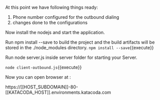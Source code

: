 At this point we have following things ready:

1. Phone number configured for the outbound dialing 
2. changes done to the configurations

Now install the nodejs and start the application.

Run npm install --save to build the project and the build artifacts will be stored in the ./node_modules directory.
`npm install --save`{{execute}}

Run node server.js inside server folder for starting your Server.


`node client-outbound.js`{{execute}}

Now you can open browser at :

https://[[HOST_SUBDOMAIN]]-80-[[KATACODA_HOST]].environments.katacoda.com


